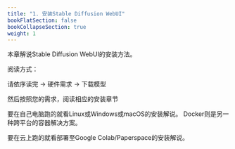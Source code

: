 ```yaml
---
title: "1. 安装Stable Diffusion WebUI"
bookFlatSection: false
bookCollapseSection: true
weight: 1
---
```


本章解说Stable Diffusion WebUI的安装方法。

阅读方式：

请依序读完 → 硬件需求 → 下载模型

然后按照您的需求，阅读相应的安装章节

要在自己电脑跑的就看Linux或Windows或macOS的安装解说。 Docker则是另一种跨平台的容器解决方案。

要在云上跑的就看部署至Google Colab/Paperspace的安装解说。
